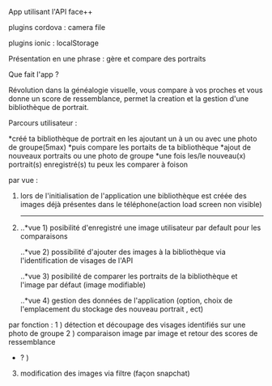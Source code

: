App utilisant l'API face++

plugins cordova :
  camera
  file

plugins ionic :
  localStorage

Présentation en une phrase :
  gère et compare des portraits


Que fait l'app ?

  Révolution dans la généalogie visuelle, vous compare à vos proches et vous donne un score de ressemblance,
  permet la creation et la gestion d'une bibliothèque de portrait.

  Parcours utilisateur :

  *créé ta bibliothèque de portrait en les ajoutant un à un ou avec une photo de groupe(5max)
  *puis compare les portaits de ta bibliothèque
  *ajout de nouveaux portraits ou une photo de groupe
  *une fois les/le nouveau(x) portrait(s) enregistré(s) tu peux les comparer à foison

par vue :
  1. lors de l'initialisation de l'application une bibliothèque est créée
     des images déjà présentes dans le téléphone(action load screen non visible)
     ***

  2.
     ..*vue 1)
      posibilité d'enregistré une image utilisateur par default pour les comparaisons

     ..*vue 2)
      possibilité d'ajouter des images à la bibliothèque via l'identification de visages de l'API

     ..*vue 3)
      posibilité de comparer les portraits de la bibliothèque et l'image par défaut (image modifiable)

     ..*vue 4)
      gestion des données de l'application (option, choix de l'emplacement du stockage des nouveau portrait , ect)

  par fonction :
      1 ) détection et découpage des visages identifiés sur une photo de groupe
      2 ) comparaison image par image et retour des scores de ressemblance

  + ? )

  3. modification des images via filtre (façon snapchat)

